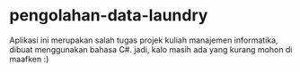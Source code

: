 # pengolahan-data-laundry

Aplikasi ini merupakan salah tugas projek kuliah manajemen informatika, dibuat menggunakan bahasa C#. jadi, kalo masih ada yang kurang mohon di maafken :)

